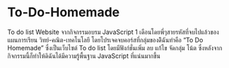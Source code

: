 # To-Do-Homemade
To do list Website
จากกิจกรรมอบรม JavaScript 1 เดือนโดยพี่ๆสายรหัสที่จบไปแล้วของแผนการเรียน
วิทย์-คณิต-เทคโนโลยี โดยโปรเจคจบคอร์สที่กลุ่มของดิิฉันทำคือ
“To Do Homemade”  ซึ่งเป็นเว็บไซต์ To do list โดยมีฟังก์ชั่นเพิ่ม ลบ แก้ไข จัดกลุ่ม โน้ต ซึ่งหลังจากกิจกรรมนี้ก็ทำให้ดิฉันได้มีความรู้พื้นฐาน JavaScript ที่แน่นมากขึ้น

